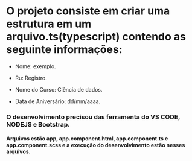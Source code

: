 # O projeto consiste em criar uma estrutura em um arquivo.ts(typescript) contendo as seguinte informações:
- Nome: exemplo.

- Ru: Registro.

- Nome do Curso: Ciência de dados.

- Data de Aniversário: dd/mm/aaaa.

### O desenvolvimento precisou das ferramenta do VS CODE, NODEJS e Bootstrap.


#### Arquivos estão app, app.component.html, app.component.ts e app.component.scss e a execução do desenvolvimento estão nesses arquivos.
